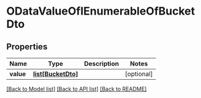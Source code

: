 # ODataValueOfIEnumerableOfBucketDto

## Properties
Name | Type | Description | Notes
------------ | ------------- | ------------- | -------------
**value** | [**list[BucketDto]**](BucketDto.md) |  | [optional] 

[[Back to Model list]](../README.md#documentation-for-models) [[Back to API list]](../README.md#documentation-for-api-endpoints) [[Back to README]](../README.md)


